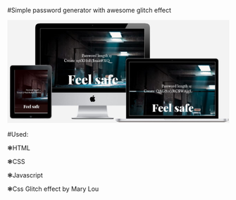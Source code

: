 #Simple password generator with awesome glitch effect


![alt text](https://github.com/CharlotteMoriarty/Password-generator/blob/master/js/mockupPass.JPG)

#Used:

❃HTML

❃CSS

❃Javascript

❃Css Glitch effect by Mary Lou
